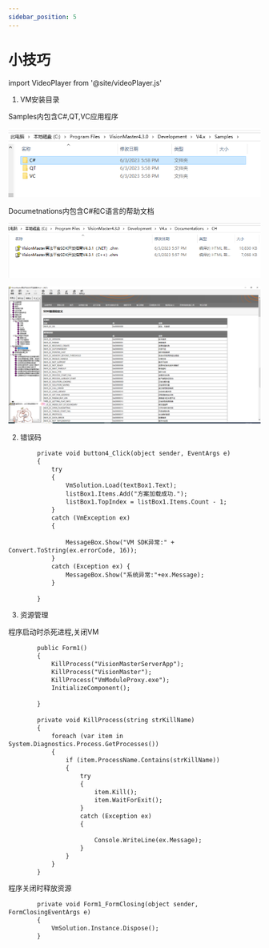 ```yaml
---
sidebar_position: 5
---
```


# 小技巧

import VideoPlayer from '@site/videoPlayer.js'

<VideoPlayer src="https://xian-vforum.oss-cn-hangzhou.aliyuncs.com/2022-07-04_JO5eLsTON2_1.5%E5%B0%8F%E6%8A%80%E5%B7%A7_x264.mp4"/>

1. VM安装目录

Samples内包含C#,QT,VC应用程序

![](image.png)

Documetnations内包含C#和C语言的帮助文档

![](image-1.png)

![](image-2.png)

2. 错误码

```Csharp
        private void button4_Click(object sender, EventArgs e)
        {
            try
            {
                VmSolution.Load(textBox1.Text);
                listBox1.Items.Add("方案加载成功.");
                listBox1.TopIndex = listBox1.Items.Count - 1;
            }
            catch (VmException ex)
            {

                MessageBox.Show("VM SDK异常:" + Convert.ToString(ex.errorCode, 16));
            }
            catch (Exception ex) {
                MessageBox.Show("系统异常:"+ex.Message);
            }
            
        }
```

3. 资源管理

程序启动时杀死进程,关闭VM

```Csharp
        public Form1()
        {
            KillProcess("VisionMasterServerApp");
            KillProcess("VisionMaster");
            KillProcess("VmModuleProxy.exe");
            InitializeComponent();
            
        }

        private void KillProcess(string strKillName)
        {
            foreach (var item in System.Diagnostics.Process.GetProcesses())
            {
                if (item.ProcessName.Contains(strKillName))
                {
                    try
                    {
                        item.Kill();
                        item.WaitForExit();
                    }
                    catch (Exception ex)
                    {

                        Console.WriteLine(ex.Message);
                    }
                }
            }
        }
```

程序关闭时释放资源

```Csharp
        private void Form1_FormClosing(object sender, FormClosingEventArgs e)
        {
            VmSolution.Instance.Dispose();
        }
```











